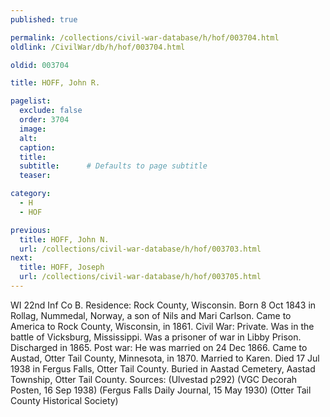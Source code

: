 ```yaml
---
published: true

permalink: /collections/civil-war-database/h/hof/003704.html
oldlink: /CivilWar/db/h/hof/003704.html

oldid: 003704

title: HOFF, John R.

pagelist:
  exclude: false
  order: 3704
  image: 
  alt:
  caption:
  title:
  subtitle:      # Defaults to page subtitle
  teaser:

category: 
  - H 
  - HOF

previous:
  title: HOFF, John N.
  url: /collections/civil-war-database/h/hof/003703.html  
next:
  title: HOFF, Joseph
  url: /collections/civil-war-database/h/hof/003705.html   
---
```

WI 22nd Inf Co B. Residence: Rock County, Wisconsin. Born 8 Oct 1843 in Rollag, Nummedal, Norway, a son of Nils and Mari Carlson. Came to America to Rock County, Wisconsin, in 1861. Civil War: Private. Was in the battle of Vicksburg, Mississippi. Was a prisoner of war in Libby Prison. Discharged in 1865. Post war: He was married on 24 Dec 1866. Came to Austad, Otter Tail County, Minnesota, in 1870. Married to Karen. Died 17 Jul 1938 in Fergus Falls, Otter Tail County. Buried in Aastad Cemetery, Aastad Township, Otter Tail County. Sources: (Ulvestad p292) (VGC Decorah Posten, 16 Sep 1938) (Fergus Falls Daily Journal, 15 May 1930) (Otter Tail County Historical Society)